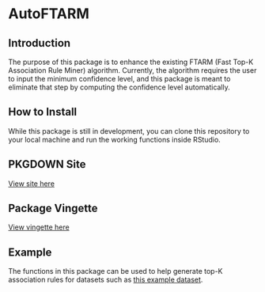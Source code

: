 # AutoFTARM

## Introduction
The purpose of this package is to enhance the existing FTARM (Fast Top-K Association Rule Miner) algorithm. Currently, the algorithm requires the user to input the minimum confidence level, and this package is meant to eliminate that step by computing the confidence level automatically.

## How to Install
While this package is still in development, you can clone this repository to your local machine and run the working functions inside RStudio.

## PKGDOWN Site
[View site here](https://skirwa.github.io/AutoFTRAM/index.html)

## Package Vingette
[View vingette here](https://skirwa.github.io/AutoFTRAM/articles/AutoFTARM.html)

## Example
The functions in this package can be used to help generate top-K association rules for datasets such as [this example dataset](https://github.com/skirwa/AutoFTRAM/blob/main/movie_ratings.csv).
